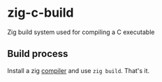 # zig-c-build
Zig build system used for compiling a C executable

## Build process

Install a zig [compiler](https://ziglang.org/) and use `zig build`. That's it.
